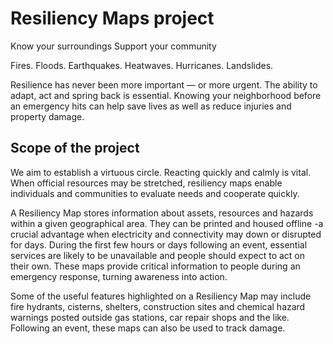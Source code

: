 # Resiliency Maps project

   Know your surroundings
   Support your community

Fires. Floods. Earthquakes. Heatwaves. Hurricanes. Landslides.

Resilience has never been more important — or more urgent. The ability to adapt,
act and spring back is essential. Knowing your neighborhood before an emergency
hits can help save lives as well as reduce injuries and property damage.
 
## Scope of the project

We aim to establish a virtuous circle. Reacting quickly and calmly is vital. When
official resources may be stretched, resiliency maps enable individuals and
communities to evaluate needs and cooperate quickly.

A Resiliency Map stores information about assets, resources and hazards within a
given geographical area. They can be printed and housed offline -a crucial
advantage when electricity and connectivity may down or disrupted for days.
During the first few hours or days following an event, essential services are likely
to be unavailable and people should expect to act on their own. These maps provide
critical information to people during an emergency response, turning awareness into
action.

Some of the useful features highlighted on a Resiliency Map may include fire
hydrants, cisterns, shelters, construction sites and chemical hazard warnings 
posted outside gas stations, car repair shops and the like. Following an event, 
these maps can also be used to track damage.
